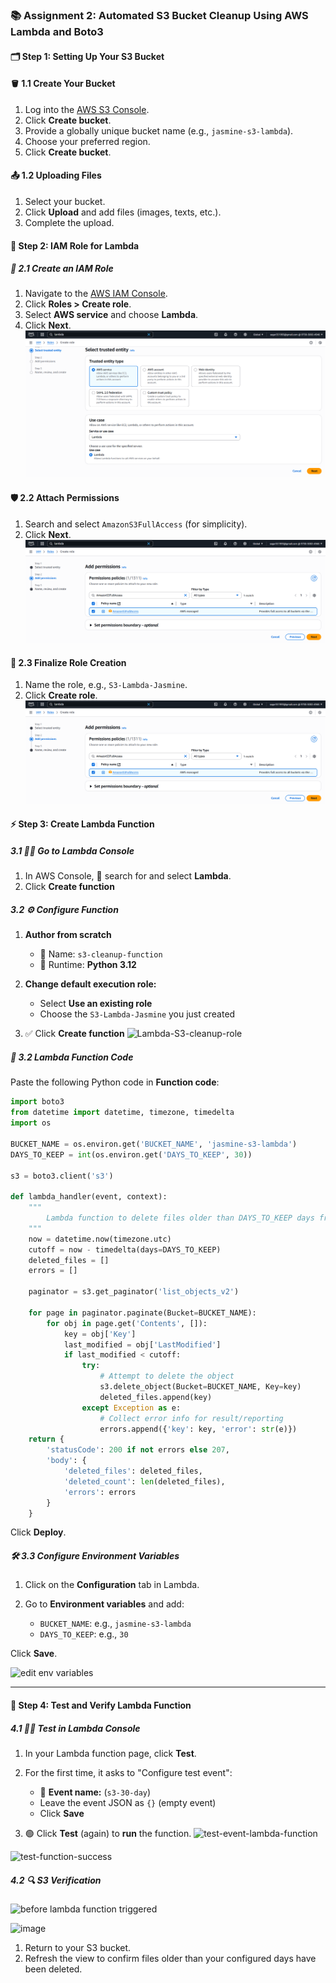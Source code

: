 ### 📚 **Assignment 2: Automated S3 Bucket Cleanup Using AWS Lambda and Boto3**

#### 🗂️ **Step 1: Setting Up Your S3 Bucket**

#### 🪣 **1.1 Create Your Bucket**

1. Log into the [AWS S3 Console](https://console.aws.amazon.com/s3/).
2. Click **Create bucket**.
3. Provide a globally unique bucket name (e.g., `jasmine-s3-lambda`).
4. Choose your preferred region.
5. Click **Create bucket**.

#### 📤 **1.2 Uploading Files**

1. Select your bucket.
2. Click **Upload** and add files (images, texts, etc.).
3. Complete the upload.

#### 🔐 **Step 2: IAM Role for Lambda**

##### 🔑 **2.1 Create an IAM Role**

1. Navigate to the [AWS IAM Console](https://console.aws.amazon.com/iam/).
2. Click **Roles > Create role**.
3. Select **AWS service** and choose **Lambda**.
4. Click **Next**.
![Step One for role](../assignment-1/images/role-1.png)
#### 🛡️ **2.2 Attach Permissions**

1. Search and select `AmazonS3FullAccess` (for simplicity).
2. Click **Next**.
![Add Permission](images/iam-permission.png)
#### 📝 **2.3 Finalize Role Creation**

1. Name the role, e.g., `S3-Lambda-Jasmine`.
2. Click **Create role**.
![Create Role](images/iam-permission.png)

#### ⚡ **Step 3: Create Lambda Function**

##### 3.1 🏃‍♂️ Go to Lambda Console

1. In AWS Console, 🔎 search for and select **Lambda**.
2. Click **Create function**

##### 3.2 ⚙️ Configure Function

1. **Author from scratch**

   * 📝 Name: `s3-cleanup-function`
   * 🐍 Runtime: **Python 3.12**
2. **Change default execution role:**

   * Select **Use an existing role**
   * Choose the `S3-Lambda-Jasmine` you just created
3. ✅ Click **Create function**
![Lambda-S3-cleanup-role](https://github.com/user-attachments/assets/13722bde-9319-4b04-b095-f35347be224e)

##### 📝 **3.2 Lambda Function Code**

Paste the following Python code in **Function code**:

```python
import boto3
from datetime import datetime, timezone, timedelta
import os

BUCKET_NAME = os.environ.get('BUCKET_NAME', 'jasmine-s3-lambda')
DAYS_TO_KEEP = int(os.environ.get('DAYS_TO_KEEP', 30))

s3 = boto3.client('s3')

def lambda_handler(event, context):
    """
        Lambda function to delete files older than DAYS_TO_KEEP days from the S3 bucket.
    """
    now = datetime.now(timezone.utc)
    cutoff = now - timedelta(days=DAYS_TO_KEEP)
    deleted_files = []
    errors = []

    paginator = s3.get_paginator('list_objects_v2')

    for page in paginator.paginate(Bucket=BUCKET_NAME):
        for obj in page.get('Contents', []):
            key = obj['Key']
            last_modified = obj['LastModified']
            if last_modified < cutoff:
                try:
                    # Attempt to delete the object
                    s3.delete_object(Bucket=BUCKET_NAME, Key=key)
                    deleted_files.append(key)
                except Exception as e:
                    # Collect error info for result/reporting
                    errors.append({'key': key, 'error': str(e)})
    return {
        'statusCode': 200 if not errors else 207,
        'body': {
            'deleted_files': deleted_files,
            'deleted_count': len(deleted_files),
            'errors': errors
        }
    }
```

Click **Deploy**.

##### 🛠️ **3.3 Configure Environment Variables**

1. Click on the **Configuration** tab in Lambda.
2. Go to **Environment variables** and add:

   * `BUCKET_NAME`: e.g., `jasmine-s3-lambda`
   * `DAYS_TO_KEEP`: e.g., `30`

Click **Save**.

![edit env variables](https://github.com/user-attachments/assets/80449e40-b7fd-453c-bf05-271eb98526fb)

---

#### 🧪 **Step 4: Test and Verify Lambda Function**

##### 4.1 🧑‍🔬 Test in Lambda Console


1. In your Lambda function page, click **Test**.
2. For the first time, it asks to "Configure test event":

   * 📝 **Event name:** (`s3-30-day`)
   * Leave the event JSON as `{}` (empty event)
   * Click **Save**
3. 🟢 Click **Test** (again) to **run** the function.
![test-event-lambda-function](https://github.com/user-attachments/assets/afaab3ca-f9bb-4aff-a0de-1e4cb95609af)

![test-function-success](https://github.com/user-attachments/assets/78fd4007-81ff-431b-9458-11a920e43dff)

##### 4.2 🔍 S3 Verification
![before lambda function triggered](https://github.com/user-attachments/assets/6718df7e-62fb-43d8-8f2f-a1cb94cc6807)

![image](https://github.com/user-attachments/assets/3cc5f51f-5c72-495a-9ea6-996feb82c1d1)

1. Return to your S3 bucket.
2. Refresh the view to confirm files older than your configured days have been deleted.
